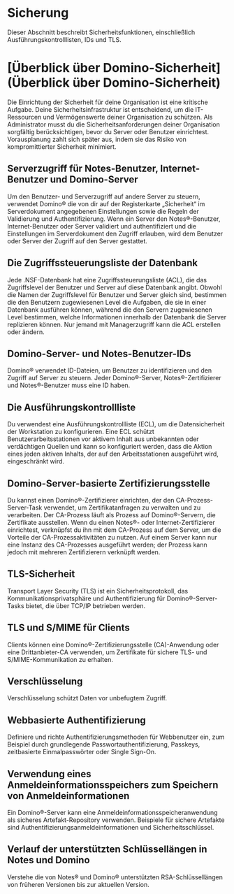 # Sicherung

Dieser Abschnitt beschreibt Sicherheitsfunktionen, einschließlich Ausführungskontrolllisten, IDs und TLS.

# [Überblick über Domino-Sicherheit](Überblick über Domino-Sicherheit)

Die Einrichtung der Sicherheit für deine Organisation ist eine kritische Aufgabe. Deine Sicherheitsinfrastruktur ist entscheidend, um die IT-Ressourcen und Vermögenswerte deiner Organisation zu schützen. Als Administrator musst du die Sicherheitsanforderungen deiner Organisation sorgfältig berücksichtigen, bevor du Server oder Benutzer einrichtest. Vorausplanung zahlt sich später aus, indem sie das Risiko von kompromittierter Sicherheit minimiert.

## Serverzugriff für Notes-Benutzer, Internet-Benutzer und Domino-Server

Um den Benutzer- und Serverzugriff auf andere Server zu steuern, verwendet Domino® die von dir auf der Registerkarte „Sicherheit“ im Serverdokument angegebenen Einstellungen sowie die Regeln der Validierung und Authentifizierung. Wenn ein Server den Notes®-Benutzer, Internet-Benutzer oder Server validiert und authentifiziert und die Einstellungen im Serverdokument den Zugriff erlauben, wird dem Benutzer oder Server der Zugriff auf den Server gestattet.

## Die Zugriffssteuerungsliste der Datenbank

Jede .NSF-Datenbank hat eine Zugriffssteuerungsliste (ACL), die das Zugriffslevel der Benutzer und Server auf diese Datenbank angibt. Obwohl die Namen der Zugriffslevel für Benutzer und Server gleich sind, bestimmen die den Benutzern zugewiesenen Level die Aufgaben, die sie in einer Datenbank ausführen können, während die den Servern zugewiesenen Level bestimmen, welche Informationen innerhalb der Datenbank die Server replizieren können. Nur jemand mit Managerzugriff kann die ACL erstellen oder ändern.

## Domino-Server- und Notes-Benutzer-IDs

Domino® verwendet ID-Dateien, um Benutzer zu identifizieren und den Zugriff auf Server zu steuern. Jeder Domino®-Server, Notes®-Zertifizierer und Notes®-Benutzer muss eine ID haben.

## Die Ausführungskontrollliste

Du verwendest eine Ausführungskontrollliste (ECL), um die Datensicherheit der Workstation zu konfigurieren. Eine ECL schützt Benutzerarbeitsstationen vor aktivem Inhalt aus unbekannten oder verdächtigen Quellen und kann so konfiguriert werden, dass die Aktion eines jeden aktiven Inhalts, der auf den Arbeitsstationen ausgeführt wird, eingeschränkt wird.

## Domino-Server-basierte Zertifizierungsstelle

Du kannst einen Domino®-Zertifizierer einrichten, der den CA-Prozess-Server-Task verwendet, um Zertifikatanfragen zu verwalten und zu verarbeiten. Der CA-Prozess läuft als Prozess auf Domino®-Servern, die Zertifikate ausstellen. Wenn du einen Notes®- oder Internet-Zertifizierer einrichtest, verknüpfst du ihn mit dem CA-Prozess auf dem Server, um die Vorteile der CA-Prozessaktivitäten zu nutzen. Auf einem Server kann nur eine Instanz des CA-Prozesses ausgeführt werden; der Prozess kann jedoch mit mehreren Zertifizierern verknüpft werden.

## TLS-Sicherheit

Transport Layer Security (TLS) ist ein Sicherheitsprotokoll, das Kommunikationsprivatsphäre und Authentifizierung für Domino®-Server-Tasks bietet, die über TCP/IP betrieben werden.

## TLS und S/MIME für Clients

Clients können eine Domino®-Zertifizierungsstelle (CA)-Anwendung oder eine Drittanbieter-CA verwenden, um Zertifikate für sichere TLS- und S/MIME-Kommunikation zu erhalten.

## Verschlüsselung

Verschlüsselung schützt Daten vor unbefugtem Zugriff.

## Webbasierte Authentifizierung

Definiere und richte Authentifizierungsmethoden für Webbenutzer ein, zum Beispiel durch grundlegende Passwortauthentifizierung, Passkeys, zeitbasierte Einmalpasswörter oder Single Sign-On.

## Verwendung eines Anmeldeinformationsspeichers zum Speichern von Anmeldeinformationen

Ein Domino®-Server kann eine Anmeldeinformationsspeicheranwendung als sicheres Artefakt-Repository verwenden. Beispiele für sichere Artefakte sind Authentifizierungsanmeldeinformationen und Sicherheitsschlüssel.

## Verlauf der unterstützten Schlüssellängen in Notes und Domino

Verstehe die von Notes® und Domino® unterstützten RSA-Schlüssellängen von früheren Versionen bis zur aktuellen Version.
